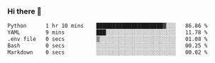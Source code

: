 ### Hi there 👋

<!--START_SECTION:waka-->

```txt
Python      1 hr 10 mins    █████████████████████▓░░░   86.86 %
YAML        9 mins          ███░░░░░░░░░░░░░░░░░░░░░░   11.78 %
.env file   0 secs          ▒░░░░░░░░░░░░░░░░░░░░░░░░   01.08 %
Bash        0 secs          ░░░░░░░░░░░░░░░░░░░░░░░░░   00.25 %
Markdown    0 secs          ░░░░░░░░░░░░░░░░░░░░░░░░░   00.02 %
```

<!--END_SECTION:waka-->

<!--
**Jonas-VanHaeken/Jonas-VanHaeken** is a ✨ _special_ ✨ repository because its `README.md` (this file) appears on your GitHub profile.

Here are some ideas to get you started:

- 🔭 I’m currently working on ...
- 🌱 I’m currently learning ...
- 👯 I’m looking to collaborate on ...
- 🤔 I’m looking for help with ...
- 💬 Ask me about ...
- 📫 How to reach me: ...
- 😄 Pronouns: ...
- ⚡ Fun fact: ...
-->
